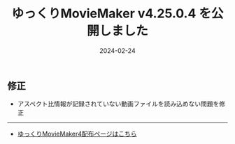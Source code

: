 ﻿---
title: ゆっくりMovieMaker v4.25.0.4 を公開しました
date: 2024-02-24
tags: [YMM4,お知らせ]
---
## 修正
- アスペクト比情報が記録されていない動画ファイルを読み込めない問題を修正

---

- [ゆっくりMovieMaker4配布ページはこちら](../index.md)